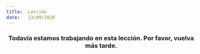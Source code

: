 ```yaml
---
title:  Lección
date:   13/09/2020
---
```


### <center>Todavía estamos trabajando en esta lección. Por favor, vuelva más tarde.</center>